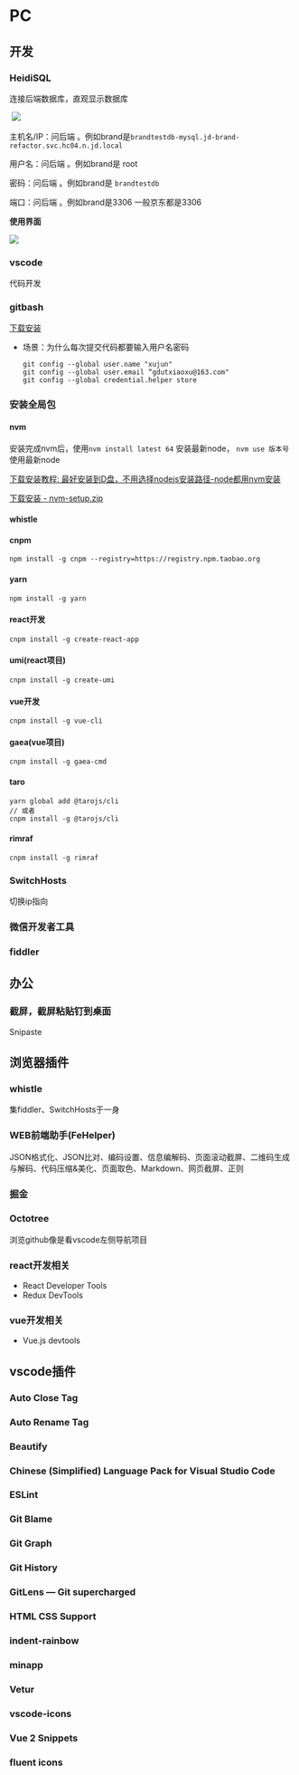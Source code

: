 # PC



## 开发

### HeidiSQL

连接后端数据库，直观显示数据库

​	![](E:\self\记录\myNotes\images\hs_1.png)

主机名/IP：问后端 。例如brand是`brandtestdb-mysql.jd-brand-refactor.svc.hc04.n.jd.local`

用户名：问后端 。例如brand是 root

密码：问后端 。例如brand是 `brandtestdb`

端口：问后端 。例如brand是3306 一般京东都是3306

**使用界面**

![](E:\self\记录\myNotes\images\hs_2.png)

### vscode

代码开发



### gitbash

[下载安装](https://gitforwindows.org/)

- 场景：为什么每次提交代码都要输入用户名密码

  [参考]: https://blog.csdn.net/gdutxiaoxu/article/details/79253737

  ```
  git config --global user.name "xujun"  
  git config --global user.email “gdutxiaoxu@163.com"
  git config --global credential.helper store
  ```



### 安装全局包

#### nvm 

安装完成nvm后，使用`nvm install latest 64` 安装最新node， `nvm use 版本号`使用最新node

[下载安装教程: 最好安装到D盘，不用选择nodejs安装路径-node都用nvm安装](https://www.cnblogs.com/gaozejie/p/10689742.html)

[下载安装 - nvm-setup.zip](https://github.com/coreybutler/nvm-windows/releases)



#### whistle



#### cnpm 

```
npm install -g cnpm --registry=https://registry.npm.taobao.org
```



#### yarn 

```
npm install -g yarn
```



#### react开发

```
cnpm install -g create-react-app
```



#### umi(react项目)

```
cnpm install -g create-umi
```



#### vue开发

```
cnpm install -g vue-cli
```



#### gaea(vue项目)

```
cnpm install -g gaea-cmd
```



#### taro

```
yarn global add @tarojs/cli
// 或者
cnpm install -g @tarojs/cli
```



#### rimraf

```
cnpm install -g rimraf
```



### SwitchHosts

切换ip指向



### 微信开发者工具



### fiddler





## 办公



### 截屏，截屏粘贴钉到桌面

Snipaste



## 浏览器插件

### whistle

集fiddler、SwitchHosts于一身

### WEB前端助手(FeHelper)

JSON格式化、JSON比对、编码设置、信息编解码、页面滚动截屏、二维码生成与解码、代码压缩&美化、页面取色、Markdown、网页截屏、正则



### 掘金



### Octotree

浏览github像是看vscode左侧导航项目



### react开发相关

- React Developer Tools
- Redux DevTools



### vue开发相关

- Vue.js devtools





## vscode插件

### Auto Close Tag

### Auto Rename Tag

### Beautify

### Chinese (Simplified) Language Pack for Visual Studio Code

### ESLint

### Git Blame

### Git Graph

### Git History

### GitLens — Git supercharged

### HTML CSS Support

### indent-rainbow

### minapp

### Vetur

### vscode-icons

### Vue 2 Snippets

### fluent icons